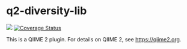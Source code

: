 # q2-diversity-lib

![](https://github.com/qiime2/q2-diversity-lib/workflows/lint-build-test/badge.svg)
[![Coverage Status](https://coveralls.io/repos/github/qiime2/q2-diversity-lib/badge.svg?branch=master)](https://coveralls.io/github/qiime2/q2-diversity-lib?branch=master)

This is a QIIME 2 plugin. For details on QIIME 2, see https://qiime2.org.
